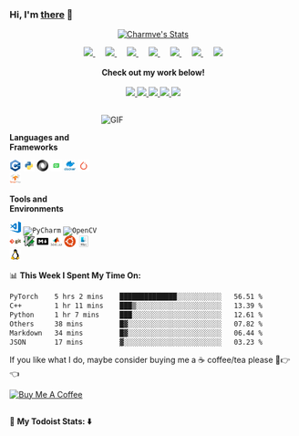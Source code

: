 ### Hi, I'm <a href="https://charmve.github.io/" target="_blank">there</a> 👋

<!--
**Charmve/Charmve** is a ✨ _special_ ✨ repository because its `README.md` (this file) appears on your GitHub profile.

Here are some ideas to get you started:

- 🔭 I’m currently working on ...
- 🌱 I’m currently learning ...
- 👯 I’m looking to collaborate on ...
- 🤔 I’m looking for help with ...
- 💬 Ask me about ...
- 📫 How to reach me: ...
- 😄 Pronouns: ...
- ⚡ Fun fact: ...
-->

<p align="center">
  <a href="https://github.com/Charmve" class="rich-diff-level-one">
    <img src="https://github-readme-stats.vercel.app/api?username=Charmve&title_color=333&text_color=777" alt="Charmve's Stats" >
    <!-- &hide=issues
    <img src="https://github-readme-stats.vercel.app/api?username=Charmve&hide=issues&title_color=333&text_color=777" alt="Charmve's Stats" >
    -->
  </a>
</p>

<p align="center">
  <a href="https://blog.csdn.net/Charmve" target="_blank" title="CSDN">
    <img src="https://img.icons8.com/material/48/000000/csdn.png" width="30px"/>
  </a>
  &emsp;
  <a href="https://my.oschina.net/charmve" target="_blank" title="OSChina">
    <img src="https://img.icons8.com/ios-filled/50/000000/blogger.png" width="24px"/>
  </a>
  &emsp;
  <a href= "https://imgconvert.csdnimg.cn/aHR0cHM6Ly9tbWJpei5xcGljLmNuL21tYml6X3BuZy9aTmRoV05pYjNJUkIzZk5ldWVGZEQ4YnZ4cXlzbXRtRktUTGdFSXZOMUdnTHhDNXV0Y1VBZVJ0T0lJa0hTZTVnVGowamVtZUVOQTJJMHhiU0xjQ3VrVVEvNjQw?x-oss-process=image/format,png" target="_blank" title="WeChat">
    <img src="https://img.icons8.com/ios-filled/50/000000/weixing.png" width="28px"/>
  </a>
  &emsp;
  <a href= "https://www.instagram.com/charmve_/" target="_blank" title="Instagram">
    <img src="https://img.icons8.com/ios-glyphs/256/000000/instagram-new.svg" width="28px"/>
  </a>
  &emsp;
  <a href="https://www.youtube.com/channel/UCxFkZjbpt0KyhEv1d342SQQ" target="_blank" title="YouTube">
    <img src="https://img.icons8.com/ios-filled/50/000000/youtube-play.png" width="30px"/>
  </a>
  &emsp;
  <a href="https://www.buymeacoffee.com/Charmve" target="_blank" title="BuyMeaCoffee">
    <img src="https://img.icons8.com/ios-glyphs/256/000000/coffee.png" width="30px"/>
  </a> 
  &emsp;
  <a href="https://www.linkedin.com/in/%E4%BC%9F-%E5%BC%A0-647b29133/" target="_blank" title="LinkedIn">
    <img src="https://img.icons8.com/ios-filled/256/000000/linkedin.svg" width="26px"/>
  </a>
  <br><br>
  <strong>Check out my work below!</strong>
  <br><br>
  <a href="https://github.com/Charmve">
    <img src="https://badges.pufler.dev/visits/Charmve/Charmve?style=flat-square&color=black&logo=github">
  </a>
  <a href="https://github.com/Charmve">
    <img src="https://badges.pufler.dev/years/Charmve?style=flat-square&color=black&logo=github">
  </a>
  <a href="https://github.com/Charmve?tab=repositories">
    <img src="https://badges.pufler.dev/repos/Charmve?style=flat-square&color=black&logo=github">
  </a>
  <a href="https://gist.github.com/Charmve">
    <img src="https://badges.pufler.dev/gists/Charmve?style=flat-square&color=black&logo=github">
  </a>
  <a href="https://github.com/Charmve">
    <img src="https://badges.pufler.dev/commits/monthly/Charmve?style=flat-square&color=black&logo=github">
  </a>
</p>

<h2></h2>

<img align="right" alt="GIF" src="https://github.com/abhisheknaiidu/abhisheknaiidu/blob/master/code.gif?raw=true" width="343" height="220"/>&nbsp;&nbsp;&nbsp;&nbsp;
 
**Languages and Frameworks**

<code><img height="20" src="https://raw.githubusercontent.com/github/explore/80688e429a7d4ef2fca1e82350fe8e3517d3494d/topics/cpp/cpp.png" alt="C++" title="C++"></code>
<code><img height="20" src="https://raw.githubusercontent.com/github/explore/80688e429a7d4ef2fca1e82350fe8e3517d3494d/topics/python/python.png" alt="Python" title="Python"></code>
<code><img height="20" src="https://raw.githubusercontent.com/github/explore/80688e429a7d4ef2fca1e82350fe8e3517d3494d/topics/json/json.png" alt="JSON" title="JSON"></code>
<code><img height="20" src="https://raw.githubusercontent.com/github/explore/80688e429a7d4ef2fca1e82350fe8e3517d3494d/topics/qt/qt.png" alt="Qt" title="Qt"></code>
<code><img height="20" src="https://raw.githubusercontent.com/github/explore/80688e429a7d4ef2fca1e82350fe8e3517d3494d/topics/docker/docker.png" alt="Docker" title="Docker"></code>
<code><img height="20" src="OctoCharmve/pytorch-logo.png" alt="PyTorch" title="PyTorch"></code>
<code><img height="20" src="https://raw.githubusercontent.com/github/explore/80688e429a7d4ef2fca1e82350fe8e3517d3494d/topics/tensorflow/tensorflow.png" alt="TensorFlow" title="TensorFlow"></code>

**Tools and Environments**

<code><img height="20" src="https://raw.githubusercontent.com/github/explore/80688e429a7d4ef2fca1e82350fe8e3517d3494d/topics/visual-studio-code/visual-studio-code.png" alt="VSCode" title="VSCode"></code>
<code><img height="20" src="https://images.nowcoder.com/images/20180629/0_1530258305740_67F7BB46DE9FC78164CA628F2CE05C37" alt="PyCharm" title="PyCharm"></code>
<code><img height="20" src="https://camo.githubusercontent.com/ce9fb3389462f2c9444f863e410f0d17d04b216beba8749a015011887eadfbaf/68747470733a2f2f7777772e766563746f726c6f676f2e7a6f6e652f6c6f676f732f6f70656e63762f6f70656e63762d69636f6e2e737667" alt="OpenCV" title="OpenCV"></code>
<code><img height="20" src="https://raw.githubusercontent.com/github/explore/80688e429a7d4ef2fca1e82350fe8e3517d3494d/topics/git/git.png" alt="Git" title="Git"></code>
<code><img height="20" src="https://raw.githubusercontent.com/github/explore/80688e429a7d4ef2fca1e82350fe8e3517d3494d/topics/vim/vim.png" alt="Vim" title="Vim"></code>
<code><img height="20" src="https://raw.githubusercontent.com/github/explore/80688e429a7d4ef2fca1e82350fe8e3517d3494d/topics/markdown/markdown.png" alt="Markdown" title="MarkDown"></code>
<code><img height="20" src="https://raw.githubusercontent.com/github/explore/80688e429a7d4ef2fca1e82350fe8e3517d3494d/topics/matlab/matlab.png" alt="Matlab" title="Matlab"></code>
<code><img height="20" src="https://raw.githubusercontent.com/github/explore/80688e429a7d4ef2fca1e82350fe8e3517d3494d/topics/ubuntu/ubuntu.png" alt="Ubuntu" title="Ubuntu"></code>
<code><img height="20" src="https://raw.githubusercontent.com/github/explore/80688e429a7d4ef2fca1e82350fe8e3517d3494d/topics/macos/macos.png" alt="MacOS" title="MacOS"></code>
<code><img height="20" src="https://raw.githubusercontent.com/github/explore/80688e429a7d4ef2fca1e82350fe8e3517d3494d/topics/linux/linux.png" alt="Linux" title="Linux"></code>


📊 **This Week I Spent My Time On:**
<!--START_SECTION:waka-->
```text
PyTorch    5 hrs 2 mins    ██████████████░░░░░░░░░░░   56.51 % 
C++        1 hr 11 mins    ███▒░░░░░░░░░░░░░░░░░░░░░   13.39 % 
Python     1 hr 7 mins     ███░░░░░░░░░░░░░░░░░░░░░░   12.61 % 
Others     38 mins         █▓░░░░░░░░░░░░░░░░░░░░░░░   07.82 %
Markdown   34 mins         █▓░░░░░░░░░░░░░░░░░░░░░░░   06.44 % 
JSON       17 mins         ▓░░░░░░░░░░░░░░░░░░░░░░░░   03.23 % 
```
<!--END_SECTION:waka-->

If you like what I do, maybe consider buying me a ☕ coffee/tea please 🥺👉👈  

<a href="https://charmve.github.io/sponsor.html" target="_blank"><img src="https://cdn.buymeacoffee.com/buttons/v2/default-red.png" alt="Buy Me A Coffee" width="150" ></a>

<h2></h2>

🚧 **My Todoist Stats: ⬇️**
<!--
&nbsp;&nbsp;&nbsp;&nbsp;&nbsp; [![PaperWeeklyAI](https://github-readme-stats.vercel.app/api/pin/?username=Charmve&repo=PaperWeeklyAI)](https://github.com/Charmve/PaperWeeklyAI) &nbsp;&nbsp;&nbsp;&nbsp;&nbsp;[![Surface-Defect-Detection](https://github-readme-stats.vercel.app/api/pin/?username=Charmve&repo=Surface-Defect-Detection)](https://github.com/Charmve/Surface-Defect-Detection)
-->
